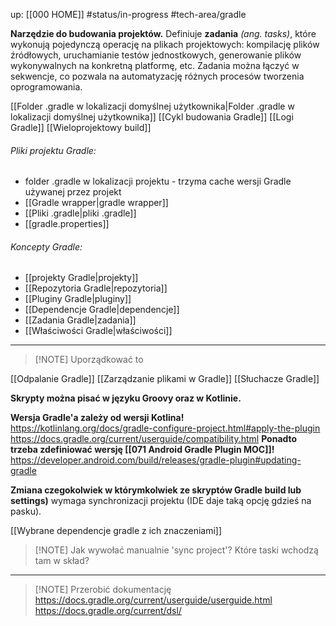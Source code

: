 up: [[000 HOME]]
#status/in-progress 
#tech-area/gradle 

**Narzędzie do budowania projektów.**
Definiuje **zadania** *(ang. tasks)*, które wykonują pojedynczą operację na plikach projektowych: kompilację plików źródłowych, uruchamianie testów jednostkowych, generowanie plików wykonywalnych na konkretną platformę, etc. Zadania można łączyć w sekwencje, co pozwala na automatyzację różnych procesów tworzenia oprogramowania.

[[Folder .gradle w lokalizacji domyślnej użytkownika|Folder .gradle w lokalizacji domyślnej użytkownika]]
[[Cykl budowania Gradle]]
[[Logi Gradle]]
[[Wieloprojektowy build]]

###### Pliki projektu Gradle:
- folder .gradle w lokalizacji projektu - trzyma cache wersji Gradle używanej przez projekt
- [[Gradle wrapper|gradle wrapper]]
- [[Pliki .gradle|pliki .gradle]]
- [[gradle.properties]]

###### Koncepty Gradle:
- [[projekty Gradle|projekty]]
- [[Repozytoria Gradle|repozytoria]]
- [[Pluginy Gradle|pluginy]]
- [[Dependencje Gradle|dependencje]]
- [[Zadania Gradle|zadania]]
- [[Właściwości Gradle|właściwości]]



---
> [!NOTE] Uporządkować to

[[Odpalanie Gradle]]
[[Zarządzanie plikami w Gradle]]
[[Słuchacze Gradle]]


**Skrypty można pisać w języku Groovy oraz w Kotlinie.**

**Wersja Gradle'a zależy od wersji Kotlina!**
https://kotlinlang.org/docs/gradle-configure-project.html#apply-the-plugin
https://docs.gradle.org/current/userguide/compatibility.html
**Ponadto trzeba zdefiniować wersję [[071 Android Gradle Plugin MOC]]!**
https://developer.android.com/build/releases/gradle-plugin#updating-gradle

**Zmiana czegokolwiek w którymkolwiek ze skryptów Gradle build lub settings)** wymaga synchronizacji projektu (IDE daje taką opcję gdzieś na pasku).

[[Wybrane dependencje gradle z ich znaczeniami]]


> [!NOTE] Jak wywołać manualnie 'sync project'?
> Które taski wchodzą tam w skład?


---

> [!NOTE] Przerobić dokumentację
https://docs.gradle.org/current/userguide/userguide.html
https://docs.gradle.org/current/dsl/